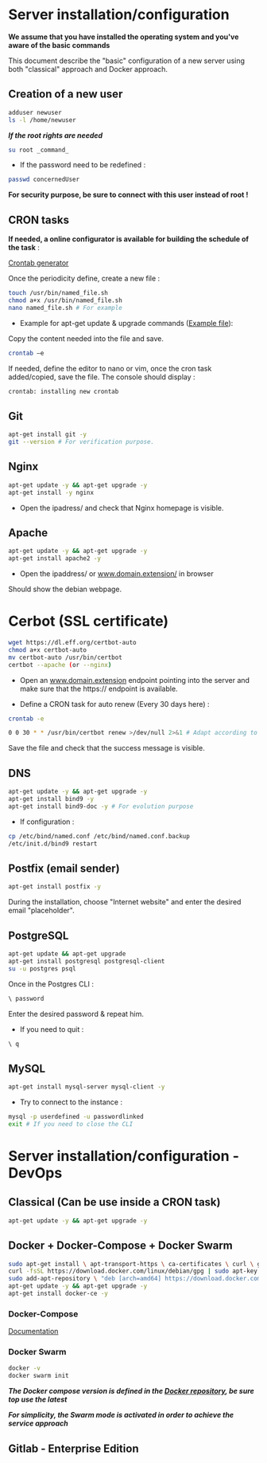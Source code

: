 # Server installation/configuration

**We assume that you have installed the operating system and you've aware of the basic commands**

This document describe the "basic" configuration of a new server using both "classical" approach and Docker approach.

## Creation of a new user

```bash
adduser newuser
ls -l /home/newuser
```

**_If the root rights are needed_**

```bash
su root _command_
```

- If the password need to be redefined :

```bash
passwd concernedUser
```

**For security purpose, be sure to connect with this user instead of root !**

## CRON tasks

**If needed, a online configurator is available for building the schedule of the task** :

[Crontab generator](https://crontab-generator.org/)

Once the periodicity define, create a new file :

```bash
touch /usr/bin/named_file.sh
chmod a+x /usr/bin/named_file.sh
nano named_file.sh # For example
```

- Example for apt-get update & upgrade commands ([Example file](CRON/update.sh)):

Copy the content needed into the file and save.

```bash
crontab –e
```

If needed, define the editor to nano or vim, once the cron task added/copied, save the file.
The console should display :

```bash
crontab: installing new crontab
```

## Git

```bash
apt-get install git -y
git --version # For verification purpose.
```

## Nginx

```bash
apt-get update -y && apt-get upgrade -y
apt-get install -y nginx
```

- Open the ipadress/ and check that Nginx homepage is visible.

## Apache

```bash
apt-get update -y && apt-get upgrade -y
apt-get install apache2 -y
```
- Open the ipaddress/ or www.domain.extension/ in browser

Should show the debian webpage.

# Cerbot (SSL certificate)

```bash
wget https://dl.eff.org/certbot-auto
chmod a+x certbot-auto
mv certbot-auto /usr/bin/certbot
certbot --apache (or --nginx)
```

- Open an www.domain.extension endpoint pointing into the server and make sure that the https:// endpoint is available.

- Define a CRON task for auto renew (Every 30 days here) :

```bash
crontab -e
```

```bash
0 0 30 * * /usr/bin/certbot renew >/dev/null 2>&1 # Adapt according to your installation.
```

Save the file and check that the success message is visible.

## DNS

```bash
apt-get update -y && apt-get upgrade -y
apt-get install bind9 -y
apt-get install bind9-doc -y # For evolution purpose
```

- If configuration :

```bash
cp /etc/bind/named.conf /etc/bind/named.conf.backup
/etc/init.d/bind9 restart
```

## Postfix (email sender)

```bash
apt-get install postfix -y
```

During the installation, choose "Internet website" and enter the desired email "placeholder".

## PostgreSQL

```bash
apt-get update && apt-get upgrade
apt-get install postgresql postgresql-client
su -u postgres psql
```

Once in the Postgres CLI :

```bash
\ password
```
Enter the desired password & repeat him.

- If you need to quit :

```bash
\ q
```

## MySQL

```bash
apt-get install mysql-server mysql-client -y
```

- Try to connect to the instance :

```bash
mysql -p userdefined -u passwordlinked
exit # If you need to close the CLI
```

# Server installation/configuration - DevOps

## Classical (Can be use inside a CRON task)

```bash
apt-get update -y && apt-get upgrade -y
```

## Docker + Docker-Compose + Docker Swarm

```bash
sudo apt-get install \ apt-transport-https \ ca-certificates \ curl \ gnupg2 \ software-properties-common -y
curl -fsSL https://download.docker.com/linux/debian/gpg | sudo apt-key add -
sudo add-apt-repository \ "deb [arch=amd64] https://download.docker.com/linux/debian \ $(lsb_release -cs) \ stable"
apt-get update -y && apt-get upgrade -y
apt-get install docker-ce -y
```

### Docker-Compose

[Documentation]('https://docs.docker.com/compose/install/')

### Docker Swarm

```bash
docker -v
docker swarm init
```

**_The Docker compose version is defined in the [Docker repository](https://github.com/docker/compose/releases), be sure top use the latest_**

**_For simplicity, the Swarm mode is activated in order to achieve the service approach_**

## Gitlab - Enterprise Edition
